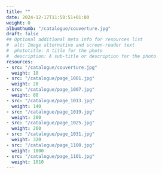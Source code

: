 ```yaml
---
title: ""
date: 2024-12-17T11:50:51+01:00
weight: 0
albumthumb: "/catalogue/couverture.jpg"
draft: false
## Optional additional meta info for resources list
#  alt: Image alternative and screen-reader text
#  phototitle: A title for the photo
#  description: A sub-title or description for the photo
resources:
- src: "/catalogue/couverture.jpg"
  weight: 10
- src: "/catalogue/page_1001.jpg"
  weight: 20
- src: "/catalogue/page_1007.jpg"
  weight: 80
- src: "/catalogue/page_1013.jpg"
  weight: 140
- src: "/catalogue/page_1019.jpg"
  weight: 200
- src: "/catalogue/page_1025.jpg"
  weight: 260
- src: "/catalogue/page_1031.jpg"
  weight: 320
- src: "/catalogue/page_1100.jpg"
  weight: 1000
- src: "/catalogue/page_1101.jpg"
  weight: 1010
---
```

